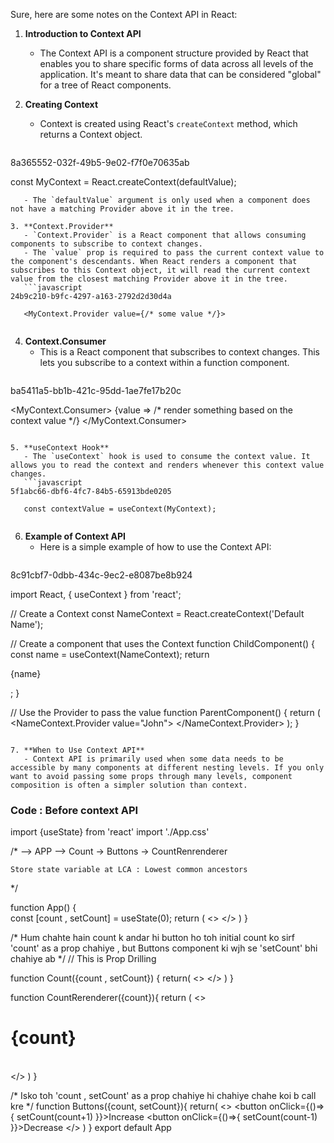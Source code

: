 Sure, here are some notes on the Context API in React:

1. **Introduction to Context API**
   - The Context API is a component structure provided by React that enables you to share specific forms of data across all levels of the application. It's meant to share data that can be considered "global" for a tree of React components.

2. **Creating Context**
   - Context is created using React's `createContext` method, which returns a Context object.
   ```javascript
8a365552-032f-49b5-9e02-f7f0e70635ab

   const MyContext = React.createContext(defaultValue);
   
```
   - The `defaultValue` argument is only used when a component does not have a matching Provider above it in the tree.

3. **Context.Provider**
   - `Context.Provider` is a React component that allows consuming components to subscribe to context changes.
   - The `value` prop is required to pass the current context value to the component's descendants. When React renders a component that subscribes to this Context object, it will read the current context value from the closest matching Provider above it in the tree.
   ```javascript
24b9c210-b9fc-4297-a163-2792d2d30d4a

   <MyContext.Provider value={/* some value */}>
   
```
   
4. **Context.Consumer**
   - This is a React component that subscribes to context changes. This lets you subscribe to a context within a function component.
   ```javascript
ba5411a5-bb1b-421c-95dd-1ae7fe17b20c

   <MyContext.Consumer>
     {value => /* render something based on the context value */}
   </MyContext.Consumer>
   
```
   
5. **useContext Hook**
   - The `useContext` hook is used to consume the context value. It allows you to read the context and renders whenever this context value changes.
   ```javascript
5f1abc66-dbf6-4fc7-84b5-65913bde0205

   const contextValue = useContext(MyContext);
   
```
   
6. **Example of Context API**
   - Here is a simple example of how to use the Context API:
   ```javascript
8c91cbf7-0dbb-434c-9ec2-e8087be8b924

   import React, { useContext } from 'react';

   // Create a Context
   const NameContext = React.createContext('Default Name');

   // Create a component that uses the Context
   function ChildComponent() {
     const name = useContext(NameContext);
     return <p>{name}</p>;
   }

   // Use the Provider to pass the value
   function ParentComponent() {
     return (
       <NameContext.Provider value="John">
         <ChildComponent />
       </NameContext.Provider>
     );
   }
   
```
   
7. **When to Use Context API**
   - Context API is primarily used when some data needs to be accessible by many components at different nesting levels. If you only want to avoid passing some props through many levels, component composition is often a simpler solution than context.
```


### Code : Before context API

import {useState} from 'react'
import './App.css'

/* --> APP
      --> Count
         -> Buttons
         -> CountRenrenderer

    Store state variable at LCA : Lowest common ancestors 
*/

function App() {  
  const [count , setCount] = useState(0);
  return ( 
   <>
      <Count count={count} setCount={setCount}/>
   </> 
  )
}

/* Hum chahte hain count k andar hi button ho toh initial count ko sirf 'count' as a prop chahiye , but Buttons component ki wjh se 'setCount' bhi chahiye ab */
// This is Prop Drilling

function Count({count , setCount}) {
    return(
      <>
      <Buttons count={count} setCount={setCount}/> 
      <CountRerenderer count={count}/>
      </>
    )
}

function CountRerenderer({count}){
  return (
    <>
    <h1>{count}</h1>  
    </>
  )
}

/* Isko toh 'count , setCount' as a prop chahiye hi chahiye chahe koi b call kre */
function Buttons({count, setCount}){
  return(
    <>
    <button onClick={()=>{
      setCount(count+1)
    }}>Increase</button>
    <button onClick={()=>{
      setCount(count-1)
    }}>Decrease</button>
    </>
  )
}
export default App